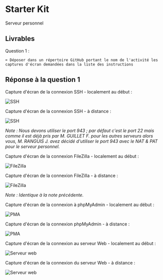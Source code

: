 # Starter Kit

Serveur personnel

## Livrables

Question 1 :

```
➡️ Déposer dans un répertoire GitHub portant le nom de l'activité les captures d'écran demandées dans la liste des instructions
```

## Réponse à la question 1

Capture d'écran de la connexion SSH - localement au début :

![SSH](https://i.imgur.com/TgvKVnB.png)

Capture d'écran de la connexion SSH - à distance :

![SSH](https://i.imgur.com/1qiSn2S.png)

*Note : Nous devons utiliser le port 943 ; par défaut c'est le port 22 mais comme il est déjà pris par M. GUILLET F. pour les autres serveurs alors vous, M. RANGUIS J. avez décidé d'utiliser le port 943 avec le NAT & PAT pour le serveur personnel.*

Capture d'écran de la connexion FileZilla - localement au début :

![FileZilla](https://i.imgur.com/0s9vNZt.png)

Capture d'écran de la connexion FileZilla - à distance :

![FileZilla](https://i.imgur.com/iqyIPGV.png)

*Note : Identique à la note précédente.*

Capture d'écran de la connexion à phpMyAdmin - localement au début :

![PMA](https://i.imgur.com/VsxrU5i.png)

Capture d'écran de la connexion phpMyAdmin - à distance :

![PMA](https://i.imgur.com/AjTDy55.png)

Capture d'écran de la connexion au serveur Web - localement au début :

![Serveur web](https://i.imgur.com/gNKpUi0.png)

Capture d'écran de la connexion du serveur Web - à distance :

![Serveur web](https://i.imgur.com/spQRgvu.png)
